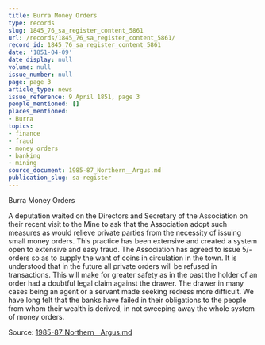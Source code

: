 ```yaml
---
title: Burra Money Orders
type: records
slug: 1845_76_sa_register_content_5861
url: /records/1845_76_sa_register_content_5861/
record_id: 1845_76_sa_register_content_5861
date: '1851-04-09'
date_display: null
volume: null
issue_number: null
page: page 3
article_type: news
issue_reference: 9 April 1851, page 3
people_mentioned: []
places_mentioned:
- Burra
topics:
- finance
- fraud
- money orders
- banking
- mining
source_document: 1985-87_Northern__Argus.md
publication_slug: sa-register
---
```


Burra Money Orders

A deputation waited on the Directors and Secretary of the Association on their recent visit to the Mine to ask that the Association adopt such measures as would relieve private parties from the necessity of issuing small money orders.  This practice has been extensive and created a system open to extensive and easy fraud.  The Association has agreed to issue 5/- orders so as to supply the want of coins in circulation in the town.  It is understood that in the future all private orders will be refused in transactions.  This will make for greater safety as in the past the holder of an order had a doubtful legal claim against the drawer.  The drawer in many cases being an agent or a servant made seeking redress more difficult.  We have long felt that the banks have failed in their obligations to the people from whom their wealth is derived, in not sweeping away the whole system of money orders.

Source: [1985-87_Northern__Argus.md](/downloads/markdown/1985-87_Northern__Argus.md)
